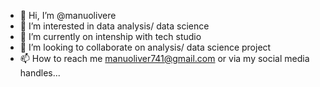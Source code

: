 - 👋 Hi, I’m @manuolivere
- 👀 I’m interested in data analysis/ data science  
- 🌱 I’m currently on intenship with tech studio 
- 💞️ I’m looking to collaborate on  analysis/ data science project 
- 📫 How to reach me manuoliver741@gmail.com or via my social media handles...

<!---
manuolivere/manuolivere is a ✨ special ✨ repository because its `README.md` (this file) appears on your GitHub profile.
You can click the Preview link to take a look at your changes.
--->
